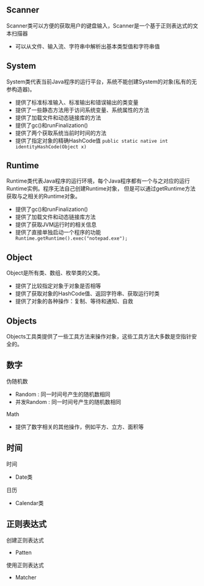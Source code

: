 ## Scanner
Scanner类可以方便的获取用户的键盘输入，Scanner是一个基于正则表达式的文本扫描器
* 可以从文件、输入流、字符串中解析出基本类型值和字符串值

## System
System类代表当前Java程序的运行平台，系统不能创建System的对象(私有的无参构造器)。
* 提供了标准标准输入、标准输出和错误输出的类变量
* 提供了一些静态方法用于访问系统变量、系统属性的方法
* 提供了加载文件和动态链接库的方法
* 提供了gc()和runFinalization()
* 提供了两个获取系统当前时时间的方法
* 提供了指定对象的精确HashCode值 `public static native int identityHashCode(Object x)`

## Runtime
Runtime类代表Java程序的运行环境，每个Java程序都有一个与之对应的运行Runtime实例。程序无法自己创建Runtime对象，
但是可以通过getRuntime方法获取与之相关的Runtime对象。
* 提供了gc()和runFinalization()
* 提供了加载文件和动态链接库方法
* 提供了获取JVM运行时的相关信息
* 提供了直接单独启动一个程序的功能  ` Runtime.getRuntime().exec("notepad.exe");`

## Object
Object是所有类、数组、枚举类的父类。
* 提供了比较指定对象于对象是否相等
* 提供了获取对象的HashCode值、返回字符串、获取运行时类
* 提供了对象的各种操作：复制、等待和通知、自救

## Objects
Objects工具类提供了一些工具方法来操作对象，这些工具方法大多数是空指针安全的。

## 数字
伪随机数
* Random : 同一时间号产生的随机数相同
* 并发Random : 同一时间号产生的随机数相同

Math
* 提供了数字相关的其他操作，例如平方、立方、面积等

## 时间
时间
* Date类

日历
* Calendar类

## 正则表达式
创建正则表达式
* Patten 

使用正则表达式
* Matcher 